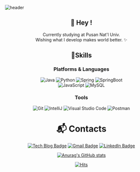 ![header](https://capsule-render.vercel.app/api?type=slice&color=timeAuto&height=300&section=header&text=Sua%Kang&fontSize=90)
<div align="center">

## 👋 Hey ! 
Currently studying at Pusan Nat'l Univ.<br/>
Wishing what I develop makes world better. ✨

## 💪Skills
### Platforms & Languages
![Java](https://img.shields.io/badge/Java-007396.svg?&style=for-the-badge&logo=Java&logoColor=white)
![Python](https://img.shields.io/badge/Python-3776AB.svg?&style=for-the-badge&logo=Python&logoColor=white)
![Spring](https://img.shields.io/badge/Spring-6DB33F.svg?&style=for-the-badge&logo=Spring&logoColor=white)
![SpringBoot](https://img.shields.io/badge/Spring%20Boot-6DB33F.svg?&style=for-the-badge&logo=Spring%20Boot&logoColor=white)
<br/>
![JavaScript](https://img.shields.io/badge/JavaScript-F7Df1E.svg?&style=for-the-badge&logo=JavaScript&logoColor=white)
![MySQL](https://img.shields.io/badge/MySQL-4479A1.svg?&style=for-the-badge&logo=MySQL&logoColor=white)

<!--![HTML5](https://img.shields.io/badge/HTML5-E34F26.svg?&style=for-the-badge&logo=HTML5&logoColor=white)
![CSS3](https://img.shields.io/badge/CSS3-1572B6.svg?&style=for-the-badge&logo=CSS3&logoColor=white)-->

### Tools
![Git](https://img.shields.io/badge/Git-F05032.svg?&style=for-the-badge&logo=Git&logoColor=white)
![IntelliJ](https://img.shields.io/badge/IntelliJ%20IDEA-000000.svg?&style=for-the-badge&logo=IntelliJ%20IDEA&logoColor=white)
![Visual Studio Code](https://img.shields.io/badge/Visual%20Studio%20Code-007ACC.svg?&style=for-the-badge&logo=Visual%20Studio%20Code&logoColor=white)
![Postman](https://img.shields.io/badge/Postman-FF6C37.svg?&style=for-the-badge&logo=Postman&logoColor=white)
 
# :mailbox_with_mail: Contacts
[![Tech Blog Badge](http://img.shields.io/badge/-Tech%20blog-black?style=flat-square&logo=github&link=https://suakang17.github.io/)](https://suakang17.github.io/)
[![Gmail Badge](https://img.shields.io/badge/Gmail-d14836?style=flat-square&logo=Gmail&logoColor=white&link=mailto:rkdtndk09@gmail.com)](mailto:rkdtndk09@gmail.com)
[![LinkedIn Badge](https://img.shields.io/badge/LinkedIn-0A66C2?style=flat-square&logo=LinkedIn&logoColor=white&link=www.linkedin.com/in/suakang)](www.linkedin.com/in/suakang)

[![Anurag's GitHub stats](https://github-readme-stats.vercel.app/api?username=suakang17)](https://github.com/anuraghazra/github-readme-stats)<br/>

<!--[![Solved.ac Profile](http://mazassumnida.wtf/api/mini/generate_badge?boj=rigel17)](https://solved.ac/rigel17/)-->

[![Hits](https://hits.seeyoufarm.com/api/count/incr/badge.svg?url=https%3A%2F%2Fgithub.com%2Fsuakang17&count_bg=%239A9A9A&title_bg=%23555555&icon=&icon_color=%23E7E7E7&title=hits&edge_flat=false)](https://hits.seeyoufarm.com)

</div>

<!--
**suakang17/suakang17** is a ✨ _special_ ✨ repository because its `README.md` (this file) appears on your GitHub profile.

Here are some ideas to get you started:

- 🔭 I’m currently working on ...
- 🌱 I’m currently learning ...
- 👯 I’m looking to collaborate on ...
- 🤔 I’m looking for help with ...
- 💬 Ask me about ...
- 📫 How to reach me: ...
- 😄 Pronouns: ...
- ⚡ Fun fact: ...
-->
